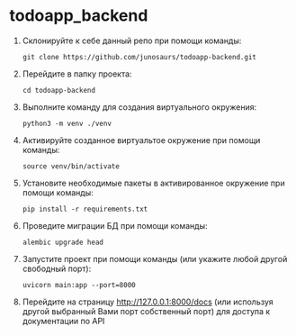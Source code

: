 # todoapp_backend
1. Склонируйте к себе данный репо при помощи команды:

    ```code
    git clone https://github.com/junosaurs/todoapp-backend.git
    ```

1. Перейдите в папку проекта:

    ```code
    cd todoapp-backend
    ```

1. Выполните команду для создания виртуального окружения:

    ```code
    python3 -m venv ./venv
    ```

1. Активируйте созданное виртуальтое окружение при помощи команды:

    ```code
    source venv/bin/activate
    ```

1. Установите необходимые пакеты в активированное окружение при помощи команды:

    ```code
    pip install -r requirements.txt
    ```

1. Проведите миграции БД при помощи команды:

    ```code
    alembic upgrade head
    ```

1. Запустите проект при помощи команды (или укажите любой другой свободный порт):

    ```code
    uvicorn main:app --port=8000
    ```

1. Перейдите на страницу <http://127.0.0.1:8000/docs> (или используя другой выбранный Вами порт собственный порт) для доступа к документации по API
